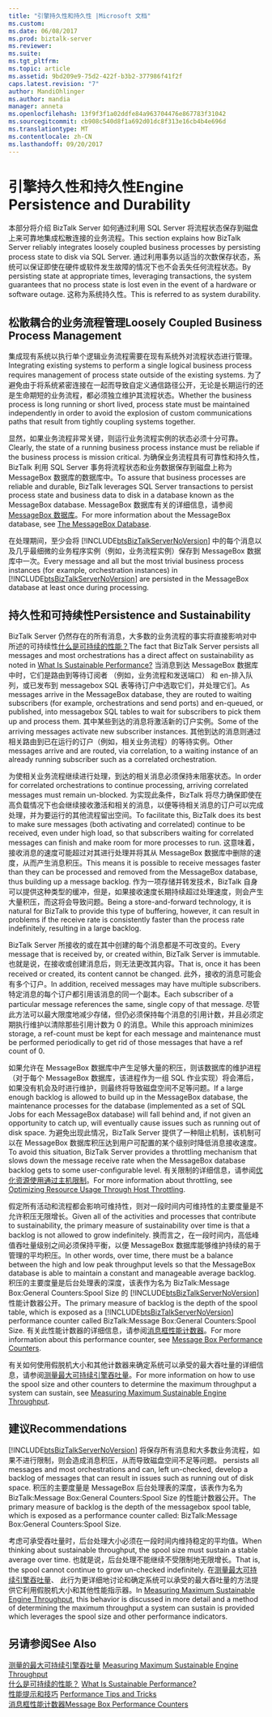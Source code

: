 ```yaml
---
title: "引擎持久性和持久性 |Microsoft 文档"
ms.custom: 
ms.date: 06/08/2017
ms.prod: biztalk-server
ms.reviewer: 
ms.suite: 
ms.tgt_pltfrm: 
ms.topic: article
ms.assetid: 9bd209e9-75d2-422f-b3b2-377986f41f2f
caps.latest.revision: "7"
author: MandiOhlinger
ms.author: mandia
manager: anneta
ms.openlocfilehash: 13f9f3f1a02ddfe84a963704476e867783f31042
ms.sourcegitcommit: cb908c540d8f1a692d01dc8f313e16cb4b4e696d
ms.translationtype: MT
ms.contentlocale: zh-CN
ms.lasthandoff: 09/20/2017
---
```

# <a name="engine-persistence-and-durability"></a><span data-ttu-id="6b0d4-102">引擎持久性和持久性</span><span class="sxs-lookup"><span data-stu-id="6b0d4-102">Engine Persistence and Durability</span></span>
<span data-ttu-id="6b0d4-103">本部分将介绍 BizTalk Server 如何通过利用 SQL Server 将流程状态保存到磁盘上来可靠地集成松散连接的业务流程。</span><span class="sxs-lookup"><span data-stu-id="6b0d4-103">This section explains how BizTalk Server reliably integrates loosely coupled business processes by persisting process state to disk via SQL Server.</span></span> <span data-ttu-id="6b0d4-104">通过利用事务以适当的次数保存状态，系统可以保证即使在硬件或软件发生故障的情况下也不会丢失任何流程状态。</span><span class="sxs-lookup"><span data-stu-id="6b0d4-104">By persisting state at appropriate times, leveraging transactions, the system guarantees that no process state is lost even in the event of a hardware or software outage.</span></span> <span data-ttu-id="6b0d4-105">这称为系统持久性。</span><span class="sxs-lookup"><span data-stu-id="6b0d4-105">This is referred to as system durability.</span></span>  
  
## <a name="loosely-coupled-business-process-management"></a><span data-ttu-id="6b0d4-106">松散耦合的业务流程管理</span><span class="sxs-lookup"><span data-stu-id="6b0d4-106">Loosely Coupled Business Process Management</span></span>  
 <span data-ttu-id="6b0d4-107">集成现有系统以执行单个逻辑业务流程需要在现有系统外对流程状态进行管理。</span><span class="sxs-lookup"><span data-stu-id="6b0d4-107">Integrating existing systems to perform a single logical business process requires management of process state outside of the existing systems.</span></span> <span data-ttu-id="6b0d4-108">为了避免由于将系统紧密连接在一起而导致自定义通信路径公开，无论是长期运行的还是生命期短的业务流程，都必须独立维护其流程状态。</span><span class="sxs-lookup"><span data-stu-id="6b0d4-108">Whether the business process is long running or short lived, process state must be maintained independently in order to avoid the explosion of custom communications paths that result from tightly coupling systems together.</span></span>  
  
 <span data-ttu-id="6b0d4-109">显然，如果业务流程非常关键，则运行业务流程实例的状态必须十分可靠。</span><span class="sxs-lookup"><span data-stu-id="6b0d4-109">Clearly, the state of a running business process instance must be reliable if the business process is mission critical.</span></span> <span data-ttu-id="6b0d4-110">为确保业务流程具有可靠性和持久性，BizTalk 利用 SQL Server 事务将流程状态和业务数据保存到磁盘上称为 MessageBox 数据库的数据库中。</span><span class="sxs-lookup"><span data-stu-id="6b0d4-110">To assure that business processes are reliable and durable, BizTalk leverages SQL Server transactions to persist process state and business data to disk in a database known as the MessageBox database.</span></span> <span data-ttu-id="6b0d4-111">MessageBox 数据库有关的详细信息，请参阅[MessageBox 数据库](../core/the-messagebox-database.md)。</span><span class="sxs-lookup"><span data-stu-id="6b0d4-111">For more information about the MessageBox database, see [The MessageBox Database](../core/the-messagebox-database.md).</span></span>  
  
 <span data-ttu-id="6b0d4-112">在处理期间，至少会将 [!INCLUDE[btsBizTalkServerNoVersion](../includes/btsbiztalkservernoversion-md.md)] 中的每个消息以及几乎最细微的业务程序实例（例如，业务流程实例）保存到 MessageBox 数据库中一次。</span><span class="sxs-lookup"><span data-stu-id="6b0d4-112">Every message and all but the most trivial business process instances (for example, orchestration instances) in [!INCLUDE[btsBizTalkServerNoVersion](../includes/btsbiztalkservernoversion-md.md)] are persisted in the MessageBox database at least once during processing.</span></span>  
  
## <a name="persistence-and-sustainability"></a><span data-ttu-id="6b0d4-113">持久性和可持续性</span><span class="sxs-lookup"><span data-stu-id="6b0d4-113">Persistence and Sustainability</span></span>  
 <span data-ttu-id="6b0d4-114">BizTalk Server 仍然存在的所有消息，大多数的业务流程的事实将直接影响对中所述的可持续性[什么是可持续的性能？](../core/what-is-sustainable-performance.md)</span><span class="sxs-lookup"><span data-stu-id="6b0d4-114">The fact that BizTalk Server persists all messages and most orchestrations has a direct affect on sustainability as noted in [What Is Sustainable Performance?](../core/what-is-sustainable-performance.md)</span></span> <span data-ttu-id="6b0d4-115">当消息到达 MessageBox 数据库中时，它们是路由到等待订阅者 （例如，业务流程和发送端口） 和 en-排入队列，或已发布到 messagebox SQL 表等待订户中选取它们，并处理它们。</span><span class="sxs-lookup"><span data-stu-id="6b0d4-115">As messages arrive in the MessageBox database, they are routed to waiting subscribers (for example, orchestrations and send ports) and en-queued, or published, into messagebox SQL tables to wait for subscribers to pick them up and process them.</span></span> <span data-ttu-id="6b0d4-116">其中某些到达的消息将激活新的订户实例。</span><span class="sxs-lookup"><span data-stu-id="6b0d4-116">Some of the arriving messages activate new subscriber instances.</span></span> <span data-ttu-id="6b0d4-117">其他到达的消息则通过相关路由到已在运行的订户（例如，相关业务流程）的等待实例。</span><span class="sxs-lookup"><span data-stu-id="6b0d4-117">Other messages arrive and are routed, via correlation, to a waiting instance of an already running subscriber such as a correlated orchestration.</span></span>  
  
 <span data-ttu-id="6b0d4-118">为使相关业务流程继续进行处理，到达的相关消息必须保持未阻塞状态。</span><span class="sxs-lookup"><span data-stu-id="6b0d4-118">In order for correlated orchestrations to continue processing, arriving correlated messages must remain un-blocked.</span></span> <span data-ttu-id="6b0d4-119">为实现此条件，BizTalk 将尽力确保即使在高负载情况下也会继续接收激活和相关的消息，以便等待相关消息的订户可以完成处理，并为要运行的其他流程留出空间。</span><span class="sxs-lookup"><span data-stu-id="6b0d4-119">To facilitate this, BizTalk does its best to make sure messages (both activating and correlated) continue to be received, even under high load, so that subscribers waiting for correlated messages can finish and make room for more processes to run.</span></span> <span data-ttu-id="6b0d4-120">这意味着，接收消息的速度可能超过对其进行处理并将其从 MessageBox 数据库中删除的速度，从而产生消息积压。</span><span class="sxs-lookup"><span data-stu-id="6b0d4-120">This means it is possible to receive messages faster than they can be processed and removed from the MessageBox database, thus building up a message backlog.</span></span> <span data-ttu-id="6b0d4-121">作为一项存储并转发技术，BizTalk 自身可以提供这种类型的缓冲，但是，如果接收速度长期持续超过处理速度，则会产生大量积压，而这将会导致问题。</span><span class="sxs-lookup"><span data-stu-id="6b0d4-121">Being a store-and-forward technology, it is natural for BizTalk to provide this type of buffering, however, it can result in problems if the receive rate is consistently faster than the process rate indefinitely, resulting in a large backlog.</span></span>  
  
 <span data-ttu-id="6b0d4-122">BizTalk Server 所接收的或在其中创建的每个消息都是不可改变的。</span><span class="sxs-lookup"><span data-stu-id="6b0d4-122">Every message that is received by, or created within, BizTalk Server is immutable.</span></span> <span data-ttu-id="6b0d4-123">也就是说，在接收或创建消息后，则无法更改其内容。</span><span class="sxs-lookup"><span data-stu-id="6b0d4-123">That is, once it has been received or created, its content cannot be changed.</span></span> <span data-ttu-id="6b0d4-124">此外，接收的消息可能会有多个订户。</span><span class="sxs-lookup"><span data-stu-id="6b0d4-124">In addition, received messages may have multiple subscribers.</span></span> <span data-ttu-id="6b0d4-125">特定消息的每个订户都引用该消息的同一个副本。</span><span class="sxs-lookup"><span data-stu-id="6b0d4-125">Each subscriber of a particular message references the same, single copy of that message.</span></span> <span data-ttu-id="6b0d4-126">尽管此方法可以最大限度地减少存储，但仍必须保持每个消息的引用计数，并且必须定期执行维护以清除那些引用计数为 0 的消息。</span><span class="sxs-lookup"><span data-stu-id="6b0d4-126">While this approach minimizes storage, a ref-count must be kept for each message and maintenance must be performed periodically to get rid of those messages that have a ref count of 0.</span></span>  
  
 <span data-ttu-id="6b0d4-127">如果允许在 MessageBox 数据库中产生足够大量的积压，则该数据库的维护进程（对于每个 MessageBox 数据库，该进程作为一组 SQL 作业实现）将会滞后，如果没有机会及时进行维护，则最终将导致磁盘空间不足等问题。</span><span class="sxs-lookup"><span data-stu-id="6b0d4-127">If a large enough backlog is allowed to build up in the MessageBox database, the maintenance processes for the database (implemented as a set of SQL Jobs for each MessageBox database) will fall behind and, if not given an opportunity to catch up, will eventually cause issues such as running out of disk space.</span></span> <span data-ttu-id="6b0d4-128">为避免出现此情况，BizTalk Server 提供了一种阻止机制，该机制可以在 MessageBox 数据库积压达到用户可配置的某个级别时降低消息接收速度。</span><span class="sxs-lookup"><span data-stu-id="6b0d4-128">To avoid this situation, BizTalk Server provides a throttling mechanism that slows down the message receive rate when the MessageBox database backlog gets to some user-configurable level.</span></span> <span data-ttu-id="6b0d4-129">有关限制的详细信息，请参阅[优化资源使用通过主机限制](../core/optimizing-resource-usage-through-host-throttling.md)。</span><span class="sxs-lookup"><span data-stu-id="6b0d4-129">For more information about throttling, see [Optimizing Resource Usage Through Host Throttling](../core/optimizing-resource-usage-through-host-throttling.md).</span></span>  
  
 <span data-ttu-id="6b0d4-130">假定所有活动和流程都会影响可维持性，则对一段时间内可维持性的主要度量是不允许积压无限增长。</span><span class="sxs-lookup"><span data-stu-id="6b0d4-130">Given all of the activities and processes that contribute to sustainability, the primary measure of sustainability over time is that a backlog is not allowed to grow indefinitely.</span></span> <span data-ttu-id="6b0d4-131">换而言之，在一段时间内，高低峰值吞吐量级别之间必须保持平衡，以便 MessageBox 数据库能够维护持续的易于管理的平均积压。</span><span class="sxs-lookup"><span data-stu-id="6b0d4-131">In other words, over time, there must be a balance between the high and low peak throughput levels so that the MessageBox database is able to maintain a constant and manageable average backlog.</span></span> <span data-ttu-id="6b0d4-132">积压的主要度量是后台处理表的深度，该表作为名为 BizTalk:Message Box:General Counters:Spool Size 的 [!INCLUDE[btsBizTalkServerNoVersion](../includes/btsbiztalkservernoversion-md.md)] 性能计数器公开。</span><span class="sxs-lookup"><span data-stu-id="6b0d4-132">The primary measure of backlog is the depth of the spool table, which is exposed as a [!INCLUDE[btsBizTalkServerNoVersion](../includes/btsbiztalkservernoversion-md.md)] performance counter called BizTalk:Message Box:General Counters:Spool Size.</span></span> <span data-ttu-id="6b0d4-133">有关此性能计数器的详细信息，请参阅[消息框性能计数器](../core/message-box-performance-counters.md)。</span><span class="sxs-lookup"><span data-stu-id="6b0d4-133">For more information about this performance counter, see [Message Box Performance Counters](../core/message-box-performance-counters.md).</span></span>  
  
 <span data-ttu-id="6b0d4-134">有关如何使用假脱机大小和其他计数器来确定系统可以承受的最大吞吐量的详细信息，请参阅[测量最大可持续引擎吞吐量](../core/measuring-maximum-sustainable-engine-throughput.md)。</span><span class="sxs-lookup"><span data-stu-id="6b0d4-134">For more information on how to use the spool size and other counters to determine the maximum throughput a system can sustain, see [Measuring Maximum Sustainable Engine Throughput](../core/measuring-maximum-sustainable-engine-throughput.md).</span></span>  
  
## <a name="recommendations"></a><span data-ttu-id="6b0d4-135">建议</span><span class="sxs-lookup"><span data-stu-id="6b0d4-135">Recommendations</span></span>  
 [!INCLUDE[btsBizTalkServerNoVersion](../includes/btsbiztalkservernoversion-md.md)]<span data-ttu-id="6b0d4-136"> 将保存所有消息和大多数业务流程，如果不进行限制，则会造成消息积压，从而导致磁盘空间不足等问题。</span><span class="sxs-lookup"><span data-stu-id="6b0d4-136"> persists all messages and most orchestrations and can, left un-checked, develop a backlog of messages that can result in issues such as running out of disk space.</span></span> <span data-ttu-id="6b0d4-137">积压的主要度量是 MessageBox 后台处理表的深度，该表作为名为 BizTalk:Message Box:General Counters:Spool Size 的性能计数器公开。</span><span class="sxs-lookup"><span data-stu-id="6b0d4-137">The primary measure of backlog is the depth of the messagebox spool table, which is exposed as a performance counter called: BizTalk:Message Box:General Counters:Spool Size.</span></span>  
  
 <span data-ttu-id="6b0d4-138">考虑可承受吞吐量时，后台处理大小必须在一段时间内维持稳定的平均值。</span><span class="sxs-lookup"><span data-stu-id="6b0d4-138">When thinking about sustainable throughput, the spool size must sustain a stable average over time.</span></span> <span data-ttu-id="6b0d4-139">也就是说，后台处理不能继续不受限制地无限增长。</span><span class="sxs-lookup"><span data-stu-id="6b0d4-139">That is, the spool cannot continue to grow un-checked indefinitely.</span></span> <span data-ttu-id="6b0d4-140">在[测量最大可持续引擎吞吐量](../core/measuring-maximum-sustainable-engine-throughput.md)、 此行为更详细地讨论和确定系统可以承受的最大吞吐量的方法提供它利用假脱机大小和其他性能指示器。</span><span class="sxs-lookup"><span data-stu-id="6b0d4-140">In [Measuring Maximum Sustainable Engine Throughput](../core/measuring-maximum-sustainable-engine-throughput.md), this behavior is discussed in more detail and a method of determining the maximum throughput a system can sustain is provided which leverages the spool size and other performance indicators.</span></span>  
  
## <a name="see-also"></a><span data-ttu-id="6b0d4-141">另请参阅</span><span class="sxs-lookup"><span data-stu-id="6b0d4-141">See Also</span></span>  
 <span data-ttu-id="6b0d4-142">[测量的最大可持续引擎吞吐量](../core/measuring-maximum-sustainable-engine-throughput.md) </span><span class="sxs-lookup"><span data-stu-id="6b0d4-142">[Measuring Maximum Sustainable Engine Throughput](../core/measuring-maximum-sustainable-engine-throughput.md) </span></span>  
 <span data-ttu-id="6b0d4-143">[什么是可持续的性能？](../core/what-is-sustainable-performance.md) </span><span class="sxs-lookup"><span data-stu-id="6b0d4-143">[What Is Sustainable Performance?](../core/what-is-sustainable-performance.md) </span></span>  
 <span data-ttu-id="6b0d4-144">[性能提示和技巧](../core/performance-tips-and-tricks.md) </span><span class="sxs-lookup"><span data-stu-id="6b0d4-144">[Performance Tips and Tricks](../core/performance-tips-and-tricks.md) </span></span>  
 [<span data-ttu-id="6b0d4-145">消息框性能计数器</span><span class="sxs-lookup"><span data-stu-id="6b0d4-145">Message Box Performance Counters</span></span>](../core/message-box-performance-counters.md)